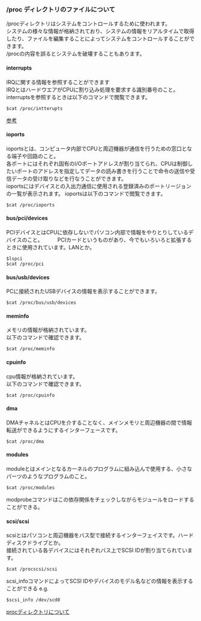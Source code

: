 ### /proc ディレクトリのファイルについて
/procディレクトリはシステムをコントロールするために使われます。  
システムの様々な情報が格納されており、システムの情報をリアルタイムで取得したり、ファイルを編集することによってシステムをコントロールすることができます。  
/procの内容を誤るとシステムを破壊することもあります。  

#### interrupts
IRQに関する情報を参照することができます  
IRQとはハードウエアがCPUに割り込み処理を要求する識別番号のこと。
interruptsを参照するときは以下のコマンドで閲覧できます。
```
$cat /proc/intterupts 
```
[参考](https://linuc.org/study/knowledge/526/)
#### ioports
ioportsとは、コンピュータ内部でCPUと周辺機器が通信を行うための窓口となる端子や回路のこと。  
各ポートにはそれぞれ固有のI/Oポートアドレスが割り当てられ、CPUは制御したいポートのアドレスを指定してデータの読み書きを行うことで命令の送信や受信データの受け取りなどを行なうことができます。  
ioportsにはデバイスとの入出力通信に使用される登録済みのポートリージョンの一覧が表示されます。
ioportsは以下のコマンドで閲覧できます。
```
$cat /proc/ioports
```
#### bus/pci/devices
PCIデバイスとはCPUに依存しないでパソコン内部で情報をやりとりしているデバイスのこと。　　　
PCIカードというものがあり、今でもいろいろと拡張するときに使用されています。LANとか。
```
$lspci
$cat /proc/pci
```
#### bus/usb/devices
PCに接続されたUSBデバイスの情報を表示することができます。
```
$cat /proc/bus/usb/devices
```
#### meminfo
メモリの情報が格納されています。  
以下のコマンドで確認できます。  
```
$cat /proc/meminfo
```
#### cpuinfo
cpu情報が格納されています。  
以下のコマンドで確認できます。  
```
$cat /proc/cpuinfo
```
#### dma
DMAチャネルとはCPUを介することなく、メインメモリと周辺機器の間で情報転送ができるようにするインターフェースです。  

```
$cat /proc/dma
```
#### modules
moduleとはメインとなるカーネルのプログラムに組み込んで使用する、小さなパーツのようなプログラムのこと。
```
$cat /proc/modules
```
modprobeコマンドはこの依存関係をチェックしながらモジュールをロードすることができる。

#### scsi/scsi
scsiとはパソコンと周辺機器をバス型で接続するインターフェイスです。ハードディスクドライブとか。  
接続されている各デバイスにはそれぞれバス上でSCSI IDが割り当てられています。
```
$cat /procscsi/scsi
```
scsi_infoコマンドによってSCSI IDやデバイスのモデル名などの情報を表示することができる
e.g.
```
$scsi_info /dev/scd0
```
[procディレクトリについて](https://www.tldp.org/LDP/Linux-Filesystem-Hierarchy/html/proc.html)
